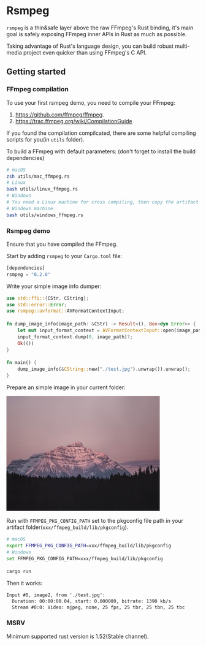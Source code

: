 # Rsmpeg

`rsmpeg` is a thin&safe layer above the raw FFmpeg's Rust binding, it's main goal is safely exposing FFmpeg inner APIs in Rust as much as possible.

Taking advantage of Rust's language design, you can build robust multi-media project even quicker than using FFmpeg's C API.

## Getting started

### FFmpeg compilation

To use your first rsmpeg demo, you need to compile your FFmpeg:
1. <https://github.com/ffmpeg/ffmpeg>.
2. <https://trac.ffmpeg.org/wiki/CompilationGuide>

If you found the compilation compilcated, there are some helpful compiling scripts for you(in `utils` folder).

To build a FFmpeg with default parameters: (don't forget to install the build dependencies)

```bash
# macOS
zsh utils/mac_ffmpeg.rs
# Linux
bash utils/linux_ffmpeg.rs
# Windows
# You need a Linux machine for cross compiling, then copy the artifact to your
# Windows machine.
bash utils/windows_ffmpeg.rs
```

### Rsmpeg demo

Ensure that you have compiled the FFmpeg.

Start by adding `rsmpeg` to your `Cargo.toml` file:

```rust
[dependencies]
rsmpeg = "0.2.0"
```

Write your simple image info dumper:

```rust
use std::ffi::{CStr, CString};
use std::error::Error;
use rsmpeg::avformat::AVFormatContextInput;

fn dump_image_info(image_path: &CStr) -> Result<(), Box<dyn Error>> {
    let mut input_format_context = AVFormatContextInput::open(image_path)?;
    input_format_context.dump(0, image_path)?;
    Ok(())
}

fn main() {
    dump_image_info(&CString::new("./test.jpg").unwrap()).unwrap();
}
```

Prepare an simple image in your current folder:

![test.jpg](./assets/mountain.jpg)

Run with `FFMPEG_PKG_CONFIG_PATH` set to the pkgconfig file path in your artifact folder(`xxx/ffmpeg_build/lib/pkgconfig`).

```bash
# macOS
export FFMPEG_PKG_CONFIG_PATH=xxx/ffmpeg_build/lib/pkgconfig
# Windows
set FFMPEG_PKG_CONFIG_PATH=xxx/ffmpeg_build/lib/pkgconfig

cargo run
```

Then it works:

```
Input #0, image2, from './test.jpg':
  Duration: 00:00:00.04, start: 0.000000, bitrate: 1390 kb/s
  Stream #0:0: Video: mjpeg, none, 25 fps, 25 tbr, 25 tbn, 25 tbc
```

### MSRV

Minimum supported rust version is 1.52(Stable channel).
